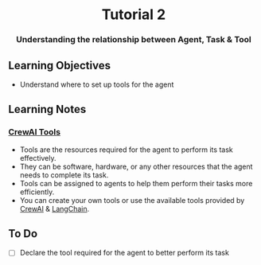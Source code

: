 <div align="center">
<h1> Tutorial 2 </h1>
<h3>Understanding the relationship between Agent, Task & Tool</h3>
</div>


## Learning Objectives

- Understand where to set up tools for the agent

## Learning Notes

### [CrewAI Tools](https://docs.crewai.com/core-concepts/Tools/)
- Tools are the resources required for the agent to perform its task effectively.
- They can be software, hardware, or any other resources that the agent needs to complete its task.
- Tools can be assigned to agents to help them perform their tasks more efficiently.
- You can create your own tools or use the available tools provided by [CrewAI](https://docs.crewai.com/core-concepts/Tools/#available-crewai-tools) & [LangChain](https://python.langchain.com/v0.2/docs/integrations/tools/).


## To Do

- [ ] Declare the tool required for the agent to better perform its task
